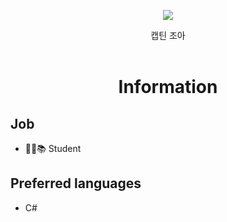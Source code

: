 <div align="center">
<p>
    <img src="https://github-readme-stats.vercel.app/api?username=pid011&show_icons=true&theme=synthwave" />
</p>
캡틴 조아<br><br>
<h1>Information</h1>
</div>

## Job
- 👨‍💼📚 Student

## Preferred languages
- C#
